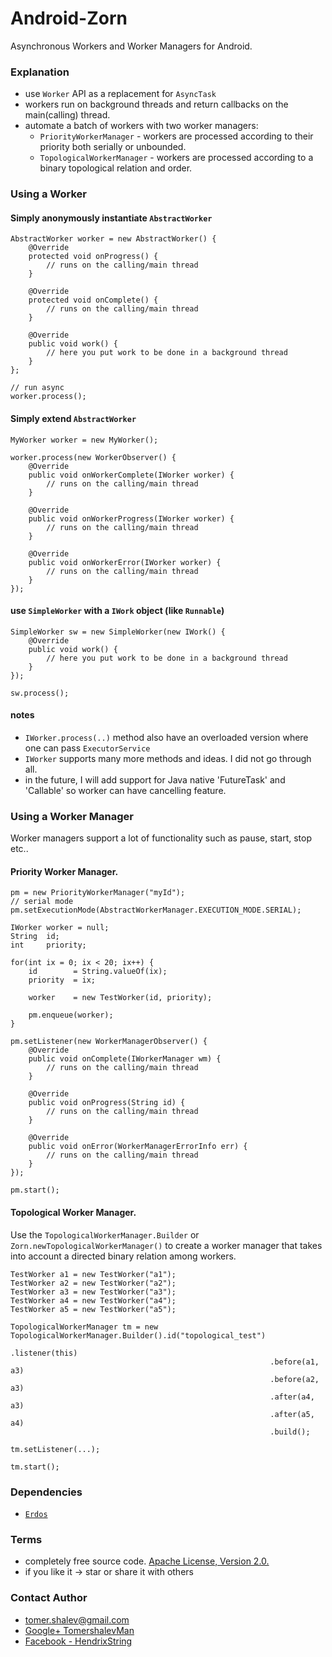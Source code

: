 # Android-Zorn
Asynchronous Workers and Worker Managers for Android.

### Explanation
* use `Worker` API as a replacement for `AsyncTask`
* workers run on background threads and return callbacks on the main(calling) thread.
* automate a batch of workers with two worker managers:
  * `PriorityWorkerManager` - workers are processed according to their priority both serially or unbounded.
  * `TopologicalWorkerManager` - workers are processed according to a binary topological relation and order.

### Using a Worker
#### Simply anonymously instantiate `AbstractWorker`

```
AbstractWorker worker = new AbstractWorker() {
    @Override
    protected void onProgress() {
        // runs on the calling/main thread
    }

    @Override
    protected void onComplete() {
        // runs on the calling/main thread
    }

    @Override
    public void work() {
        // here you put work to be done in a background thread
    }
};

// run async
worker.process();

```
####  Simply extend `AbstractWorker`

```
MyWorker worker = new MyWorker();

worker.process(new WorkerObserver() {
    @Override
    public void onWorkerComplete(IWorker worker) {
        // runs on the calling/main thread
    }

    @Override
    public void onWorkerProgress(IWorker worker) {
        // runs on the calling/main thread
    }

    @Override
    public void onWorkerError(IWorker worker) {
        // runs on the calling/main thread
    }
});

```

####  use `SimpleWorker` with a `IWork` object (like `Runnable`)

```
SimpleWorker sw = new SimpleWorker(new IWork() {
    @Override
    public void work() {
        // here you put work to be done in a background thread
    }
});

sw.process();

```

####  notes
* `IWorker.process(..)` method also have an overloaded version where one can pass `ExecutorService`
* `IWorker` supports many more methods and ideas. I did not go through all.
* in the future, I will add support for Java native 'FutureTask' and 'Callable' so worker can have cancelling feature.

### Using a Worker Manager
Worker managers support a lot of functionality such as pause, start, stop etc..

#### Priority Worker Manager.
```
pm = new PriorityWorkerManager("myId");
// serial mode
pm.setExecutionMode(AbstractWorkerManager.EXECUTION_MODE.SERIAL);

IWorker worker = null;
String  id;
int     priority;

for(int ix = 0; ix < 20; ix++) {
    id        = String.valueOf(ix);
    priority  = ix;
    
    worker    = new TestWorker(id, priority);

    pm.enqueue(worker);
}

pm.setListener(new WorkerManagerObserver() {
    @Override
    public void onComplete(IWorkerManager wm) {
        // runs on the calling/main thread
    }

    @Override
    public void onProgress(String id) {
        // runs on the calling/main thread
    }

    @Override
    public void onError(WorkerManagerErrorInfo err) {
        // runs on the calling/main thread
    }
});

pm.start();
```

#### Topological Worker Manager.
Use the `TopologicalWorkerManager.Builder` or `Zorn.newTopologicalWorkerManager()`
to create a worker manager that takes into account a directed binary relation among workers.
```
TestWorker a1 = new TestWorker("a1");
TestWorker a2 = new TestWorker("a2");
TestWorker a3 = new TestWorker("a3");
TestWorker a4 = new TestWorker("a4");
TestWorker a5 = new TestWorker("a5");

TopologicalWorkerManager tm = new TopologicalWorkerManager.Builder().id("topological_test")
                                                          .listener(this)
                                                          .before(a1, a3)
                                                          .before(a2, a3)
                                                          .after(a4, a3)
                                                          .after(a5, a4)
                                                          .build();
                                                          
tm.setListener(...);

tm.start();                                                          
```



### Dependencies
* [`Erdos`](https://github.com/HendrixString/Erdos-Graph-framework)

### Terms
* completely free source code. [Apache License, Version 2.0.](http://www.apache.org/licenses/LICENSE-2.0)
* if you like it -> star or share it with others

### Contact Author
* [tomer.shalev@gmail.com](tomer.shalev@gmail.com)
* [Google+ TomershalevMan](https://plus.google.com/+TomershalevMan/about)
* [Facebook - HendrixString](https://www.facebook.com/HendrixString)
